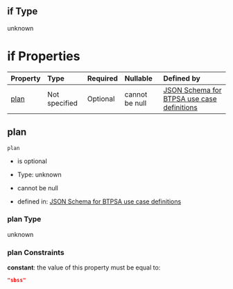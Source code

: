 ## if Type

unknown

# if Properties

| Property      | Type          | Required | Nullable       | Defined by                                                                                                                                                                                                                                  |
| :------------ | :------------ | :------- | :------------- | :------------------------------------------------------------------------------------------------------------------------------------------------------------------------------------------------------------------------------------------ |
| [plan](#plan) | Not specified | Optional | cannot be null | [JSON Schema for BTPSA use case definitions](btpsa-usecase-properties-services-items-allof-1-then-allof-36-then-allof-1-if-properties-plan.md "undefined#/properties/services/items/allOf/1/then/allOf/36/then/allOf/1/if/properties/plan") |

## plan



`plan`

*   is optional

*   Type: unknown

*   cannot be null

*   defined in: [JSON Schema for BTPSA use case definitions](btpsa-usecase-properties-services-items-allof-1-then-allof-36-then-allof-1-if-properties-plan.md "undefined#/properties/services/items/allOf/1/then/allOf/36/then/allOf/1/if/properties/plan")

### plan Type

unknown

### plan Constraints

**constant**: the value of this property must be equal to:

```json
"sbss"
```
